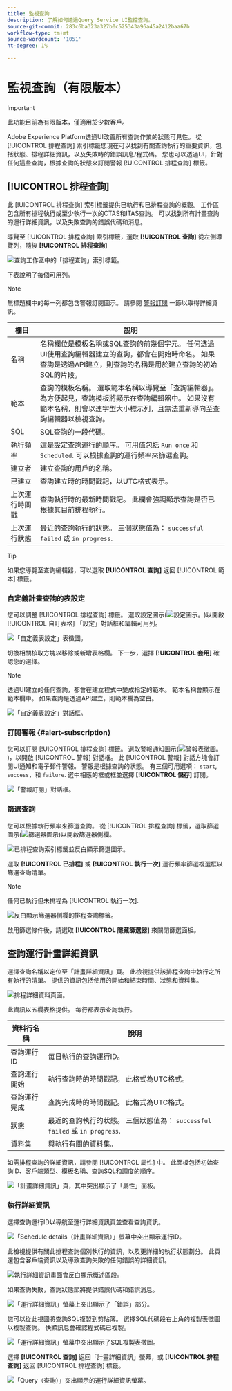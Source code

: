 ```yaml
---
title: 監視查詢
description: 了解如何透過Query Service UI監控查詢。
source-git-commit: 283c6ba323a327b0c525343a96a45a2412baa67b
workflow-type: tm+mt
source-wordcount: '1051'
ht-degree: 1%

---
```


# 監視查詢（有限版本）

>[!IMPORTANT]
>
>此功能目前為有限版本，僅適用於少數客戶。

Adobe Experience Platform透過UI改善所有查詢作業的狀態可見性。 從 [!UICONTROL 排程查詢] 索引標籤您現在可以找到有關查詢執行的重要資訊，包括狀態、排程詳細資訊，以及失敗時的錯誤訊息/程式碼。 您也可以透過UI，針對任何這些查詢，根據查詢的狀態來訂閱警報 [!UICONTROL 排程查詢] 標籤。

## [!UICONTROL 排程查詢]

此 [!UICONTROL 排程查詢] 索引標籤提供已執行和已排程查詢的概觀。 工作區包含所有排程執行或至少執行一次的CTAS和ITAS查詢。 可以找到所有計畫查詢的運行詳細資訊，以及失敗查詢的錯誤代碼和消息。

導覽至 [!UICONTROL 排程查詢] 索引標籤，選取 **[!UICONTROL 查詢]** 從左側導覽列，隨後 **[!UICONTROL 排程查詢]**

![查詢工作區中的「排程查詢」索引標籤。](./images/monitor-queries/scheduled-queries.png)

下表說明了每個可用列。

>[!NOTE]
>
>無標題欄中的每一列都包含警報訂閱圖示。 請參閱 [警報訂閱](#alert-subscription) 一節以取得詳細資訊。

| 欄目 | 說明 |
|---|---|
| 名稱 | 名稱欄位是模板名稱或SQL查詢的前幾個字元。 任何透過UI使用查詢編輯器建立的查詢，都會在開始時命名。 如果查詢是透過API建立，則查詢的名稱是用於建立查詢的初始SQL的片段。 |
| 範本 | 查詢的模板名稱。 選取範本名稱以導覽至「查詢編輯器」。 為方便起見，查詢模板將顯示在查詢編輯器中。 如果沒有範本名稱，則會以連字型大小標示列，且無法重新導向至查詢編輯器以檢視查詢。 |
| SQL | SQL查詢的一段代碼。 |
| 執行頻率 | 這是設定查詢運行的順序。 可用值包括 `Run once` 和 `Scheduled`. 可以根據查詢的運行頻率來篩選查詢。 |
| 建立者 | 建立查詢的用戶的名稱。 |
| 已建立 | 查詢建立時的時間戳記，以UTC格式表示。 |
| 上次運行時間戳 | 查詢執行時的最新時間戳記。 此欄會強調顯示查詢是否已根據其目前排程執行。 |
| 上次運行狀態 | 最近的查詢執行的狀態。 三個狀態值為： `successful` `failed` 或 `in progress`. |

>[!TIP]
>
>如果您導覽至查詢編輯器，可以選取 **[!UICONTROL 查詢]** 返回 [!UICONTROL 範本] 標籤。

### 自定義計畫查詢的表設定

您可以調整 [!UICONTROL 排程查詢] 標籤。 選取設定圖示(![設定圖示。](./images/monitor-queries/settings-icon.png))以開啟 [!UICONTROL 自訂表格] 「設定」對話框和編輯可用列。

![「自定義表設定」表徵圖。](./images/monitor-queries/customze-table-settings-icon.png)

切換相關核取方塊以移除或新增表格欄。 下一步，選擇 **[!UICONTROL 套用]** 確認您的選擇。

>[!NOTE]
>
>透過UI建立的任何查詢，都會在建立程式中變成指定的範本。 範本名稱會顯示在範本欄中。 如果查詢是透過API建立，則範本欄為空白。

![「自定義表設定」對話框。](./images/monitor-queries/customize-table-dialog.png)

### 訂閱警報 {#alert-subscription}

您可以訂閱 [!UICONTROL 排程查詢] 標籤。 選取警報通知圖示(![警報表徵圖。](./images/monitor-queries/alerts-icon.png))，以開啟 [!UICONTROL 警報] 對話框。 此 [!UICONTROL 警報] 對話方塊會訂閱UI通知和電子郵件警報。 警報是根據查詢的狀態。 有三個可用選項： `start`, `success`，和 `failure`. 選中相應的框或框並選擇 **[!UICONTROL 儲存]** 訂閱。

<!-- This dialog will be updated before release. THe image below will need to be updated inline with these changes. -->

![「警報訂閱」對話框。](./images/monitor-queries/alert-subscription-dialog.png)

<!-- Link to alert subscriptions doc when available -->

### 篩選查詢

您可以根據執行頻率來篩選查詢。 從 [!UICONTROL 排程查詢] 標籤，選取篩選圖示(![篩選器圖示](./images/monitor-queries/filter-icon.png))以開啟篩選器側欄。

![已排程查詢索引標籤並反白顯示篩選圖示。](./images/monitor-queries/filter-queries.png)

選取 **[!UICONTROL 已排程]** 或 **[!UICONTROL 執行一次]** 運行頻率篩選複選框以篩選查詢清單。

>[!NOTE]
>
>任何已執行但未排程為 [!UICONTROL 執行一次].

![反白顯示篩選器側欄的排程查詢標籤。](./images/monitor-queries/filter-sidebar.png)

啟用篩選條件後，請選取 **[!UICONTROL 隱藏篩選器]** 來關閉篩選面板。

## 查詢運行計畫詳細資訊

選擇查詢名稱以定位至「計畫詳細資訊」頁。 此檢視提供該排程查詢中執行之所有執行的清單。 提供的資訊包括使用的開始和結束時間、狀態和資料集。

![排程詳細資料頁面。](./images/monitor-queries/schedule-details.png)

此資訊以五欄表格提供。 每行都表示查詢執行。

| 資料行名稱 | 說明 |
|---|---|
| 查詢運行ID | 每日執行的查詢運行ID。 |
| 查詢運行開始 | 執行查詢時的時間戳記。 此格式為UTC格式。 |
| 查詢運行完成 | 查詢完成時的時間戳記。 此格式為UTC格式。 |
| 狀態 | 最近的查詢執行的狀態。 三個狀態值為： `successful` `failed` 或 `in progress`. |
| 資料集 | 與執行有關的資料集。 |

如需排程查詢的詳細資訊，請參閱 [!UICONTROL 屬性] 中。 此面板包括初始查詢ID、客戶端類型、模板名稱、查詢SQL和調度的順序。

![「計畫詳細資訊」頁，其中突出顯示了「屬性」面板。](./images/monitor-queries/properties-panel.png)

### 執行詳細資訊

選擇查詢運行ID以導航至運行詳細資訊頁並查看查詢資訊。

![「Schedule details（計畫詳細資訊）」螢幕中突出顯示運行ID。](./images/monitor-queries/navigate-to-run-details.png)

此檢視提供有關此排程查詢個別執行的資訊，以及更詳細的執行狀態劃分。 此頁還包含客戶端資訊以及導致查詢失敗的任何錯誤的詳細資訊。

![執行詳細資訊畫面會反白顯示概述區段。](./images/monitor-queries/query-run-details.png)

如果查詢失敗，查詢狀態節將提供錯誤代碼和錯誤消息。

![「運行詳細資訊」螢幕上突出顯示了「錯誤」部分。](./images/monitor-queries/failed-query.png)

您可以從此視圖將查詢SQL複製到剪貼簿。 選擇SQL代碼段右上角的複製表徵圖以複製查詢。 快顯訊息會確認程式碼已複製。

![「運行詳細資訊」螢幕中突出顯示了SQL複製表徵圖。](./images/monitor-queries/copy-sql.png)

選擇 **[!UICONTROL 查詢]** 返回「計畫詳細資訊」螢幕，或 **[!UICONTROL 排程查詢]** 返回 [!UICONTROL 排程查詢] 標籤。

![「Query（查詢）」突出顯示的運行詳細資訊螢幕。](./images/monitor-queries/return-navigation.png)


